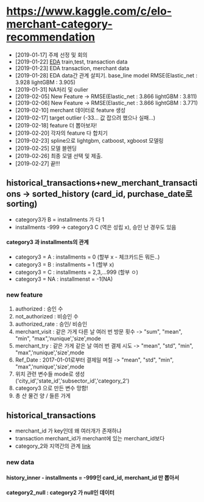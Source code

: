 # https://www.kaggle.com/c/elo-merchant-category-recommendation

- [2019-01-17] 주제 선정 및 회의
- [2019-01-22] [EDA](https://github.com/miniii222/kaggle/tree/master/Elo_Merchant_Category_Recommendation/eda) train,test, transaction data
- [2019-01-23] EDA transaction, merchant data
- [2019-01-28] EDA data간 관계 살피기. base_line model RMSE(Elastic_net : 3.928 lightGBM : 3.905)
- [2019-01-31] NA처리 및 oulier
- [2019-02-05] New Feature -> RMSE(Elastic_net : 3.866 lightGBM : 3.811)
- [2019-02-06] New Feature -> RMSE(Elastic_net : 3.866 lightGBM : 3.771)
- [2019-02-10] merchant 데이터로 feature 생성
- [2019-02-17] target outlier (-33... 값 잡으려 했으나 실패...)
- [2019-02-18] feature 더 뽑아보자!
- [2019-02-20] 각자의 feature 다 합치기
- [2019-02-23] spline으로 lightgbm, catboost, xgboost 모델링
- [2019-02-25] 모델 블렌딩
- [2019-02-26] 최종 모델 선택 및 제출.
- [2019-02-27] 끝!!!



## historical_transactions+new_merchant_transactions -> sorted_history (card_id, purchase_date로 sorting)
- category3가 B = installments 가 다 1
- installments -999 -> category3 C (역은 성립 x), 승인 난 경우도 있음
#### category3 과 installments의 관계
- category3 = A : installments = 0 (할부 x - 체크카드든 뭐든..)
- category3 = B : installments = 1 (할부 x)
- category3 = C : installments = 2,3,...999 (할부 ㅇ)
- category3 = NA : installmenst = -1(NA)

### new feature
1. authorized : 승인 수
2. not_authorized : 비승인 수
3. authorized_rate : 승인/ 비승인
4. merchant_visit : 같은 가게 다른 날 여러 번 방문 횟수 -> "sum", "mean", "min", "max",'nunique','size',mode
5. merchant_try : 같은 가게 같은 날 여러 번 결제 시도 ->  "mean", "std", "min", "max",'nunique','size',mode
6. Ref_Date : 2017-01-01로부터 결제일 며칠 -> "mean", "std", "min", "max",'nunique','size',mode
7. 위치 관련 변수들 mode로 생성 ('city_id','state_id','subsector_id','category_2')
8. category3 으로 만든 변수 망함!
9. 총 산 물건 양 / 들른 가게 

## historical_transactions
- merchant_id 가 key인데 왜 여러개가 존재하냐 
- transaction merchant_id가 merchant에 있는 merchant_id보다 
- category_2와 지역간의 관계 [link](https://www.kaggle.com/c/elo-merchant-category-recommendation/discussion/76579)
### new data
#### history_inner - installments = -999인 card_id, merchant_id 만 뽑아서 
#### category2_null : category2 가 null인 데이터

